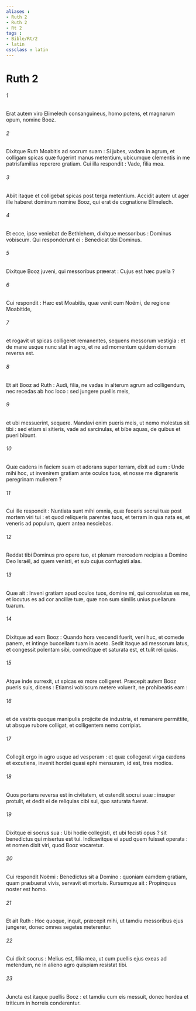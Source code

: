 ```yaml
---
aliases : 
- Ruth 2
- Ruth 2
- Rt 2
tags : 
- Bible/Rt/2
- latin
cssclass : latin
---
```


# Ruth 2

###### 1
Erat autem viro Elimelech consanguineus, homo potens, et magnarum opum, nomine Booz.
###### 2
Dixitque Ruth Moabitis ad socrum suam : Si jubes, vadam in agrum, et colligam spicas quæ fugerint manus metentium, ubicumque clementis in me patrisfamilias reperero gratiam. Cui illa respondit : Vade, filia mea.
###### 3
Abiit itaque et colligebat spicas post terga metentium. Accidit autem ut ager ille haberet dominum nomine Booz, qui erat de cognatione Elimelech.
###### 4
Et ecce, ipse veniebat de Bethlehem, dixitque messoribus : Dominus vobiscum. Qui responderunt ei : Benedicat tibi Dominus.
###### 5
Dixitque Booz juveni, qui messoribus præerat : Cujus est hæc puella ?
###### 6
Cui respondit : Hæc est Moabitis, quæ venit cum Noëmi, de regione Moabitide,
###### 7
et rogavit ut spicas colligeret remanentes, sequens messorum vestigia : et de mane usque nunc stat in agro, et ne ad momentum quidem domum reversa est.
###### 8
Et ait Booz ad Ruth : Audi, filia, ne vadas in alterum agrum ad colligendum, nec recedas ab hoc loco : sed jungere puellis meis,
###### 9
et ubi messuerint, sequere. Mandavi enim pueris meis, ut nemo molestus sit tibi : sed etiam si sitieris, vade ad sarcinulas, et bibe aquas, de quibus et pueri bibunt.
###### 10
Quæ cadens in faciem suam et adorans super terram, dixit ad eum : Unde mihi hoc, ut invenirem gratiam ante oculos tuos, et nosse me dignareris peregrinam mulierem ?
###### 11
Cui ille respondit : Nuntiata sunt mihi omnia, quæ feceris socrui tuæ post mortem viri tui : et quod reliqueris parentes tuos, et terram in qua nata es, et veneris ad populum, quem antea nesciebas.
###### 12
Reddat tibi Dominus pro opere tuo, et plenam mercedem recipias a Domino Deo Israël, ad quem venisti, et sub cujus confugisti alas.
###### 13
Quæ ait : Inveni gratiam apud oculos tuos, domine mi, qui consolatus es me, et locutus es ad cor ancillæ tuæ, quæ non sum similis unius puellarum tuarum.
###### 14
Dixitque ad eam Booz : Quando hora vescendi fuerit, veni huc, et comede panem, et intinge buccellam tuam in aceto. Sedit itaque ad messorum latus, et congessit polentam sibi, comeditque et saturata est, et tulit reliquias.
###### 15
Atque inde surrexit, ut spicas ex more colligeret. Præcepit autem Booz pueris suis, dicens : Etiamsi vobiscum metere voluerit, ne prohibeatis eam :
###### 16
et de vestris quoque manipulis projicite de industria, et remanere permittite, ut absque rubore colligat, et colligentem nemo corripiat.
###### 17
Collegit ergo in agro usque ad vesperam : et quæ collegerat virga cædens et excutiens, invenit hordei quasi ephi mensuram, id est, tres modios.
###### 18
Quos portans reversa est in civitatem, et ostendit socrui suæ : insuper protulit, et dedit ei de reliquias cibi sui, quo saturata fuerat.
###### 19
Dixitque ei socrus sua : Ubi hodie collegisti, et ubi fecisti opus ? sit benedictus qui misertus est tui. Indicavitque ei apud quem fuisset operata : et nomen dixit viri, quod Booz vocaretur.
###### 20
Cui respondit Noëmi : Benedictus sit a Domino : quoniam eamdem gratiam, quam præbuerat vivis, servavit et mortuis. Rursumque ait : Propinquus noster est homo.
###### 21
Et ait Ruth : Hoc quoque, inquit, præcepit mihi, ut tamdiu messoribus ejus jungerer, donec omnes segetes meterentur.
###### 22
Cui dixit socrus : Melius est, filia mea, ut cum puellis ejus exeas ad metendum, ne in alieno agro quispiam resistat tibi.
###### 23
Juncta est itaque puellis Booz : et tamdiu cum eis messuit, donec hordea et triticum in horreis conderentur.
